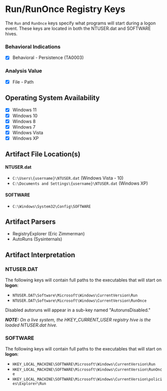 # Run/RunOnce Registry Keys
The `Run` and `RunOnce` keys specify what programs will start during a logon event. These keys are located in both the NTUSER.dat and SOFTWARE hives.

### Behavioral Indications
 - [x] Behavioral - Persistence (TA0003)

### Analysis Value
 - [x] File - Path

## Operating System Availability
 - [x] Windows 11
 - [x] Windows 10
 - [x] Windows 8
 - [x] Windows 7
 - [x] Windows Vista
 - [x] Windows XP

## Artifact File Location(s)

#### NTUSER.dat
- `C:\Users\{username}\NTUSER.dat` (Windows Vista - 10)
- `C:\Documents and Settings\{username}\NTUSER.dat` (Windows XP)

#### SOFTWARE
 - `C:\Windows\System32\Config\SOFTWARE`

## Artifact Parsers
 - RegistryExplorer (Eric Zimmerman)
 - AutoRuns (Sysinternals)

## Artifact Interpretation
### NTUSER.DAT
The following keys will contain full paths to the executables that will start on **logon**:

- `NTUSER.DAT\Software\Microsoft\Windows\CurrentVersion\Run`
- `NTUSER.DAT\Software\Microsoft\Windows\CurrentVersion\RunOnce`

Disabled autoruns will appear in a sub-key named "AutorunsDisabled."

***NOTE:** On a live system, the HKEY_CURRENT_USER registry hive is the loaded NTUSER.dat hive.*

### SOFTWARE
The following keys will contain full paths to the executables that will start on **logon**:
- `HKEY_LOCAL_MACHINE\SOFTWARE\Microsoft\Windows\CurrentVersion\Run`
- `HKEY_LOCAL_MACHINE\SOFTWARE\Microsoft\Windows\CurrentVersion\RunOnce`
- `HKEY_LOCAL_MACHINE\SOFTWARE\Microsoft\Windows\CurrentVersion\policies\Explorer\Run`